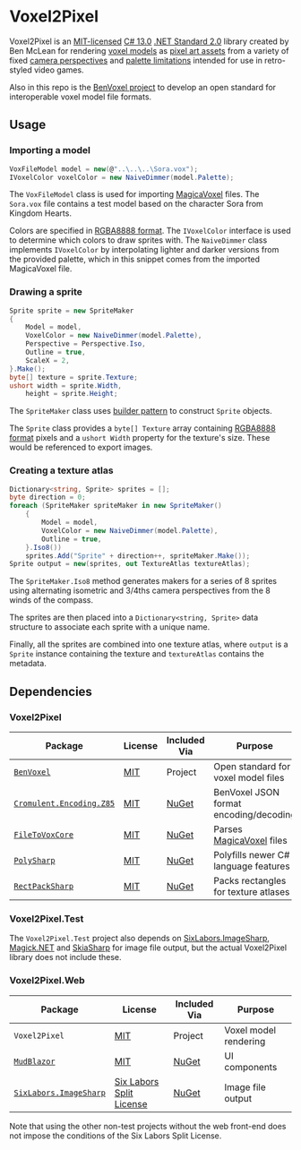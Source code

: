 # Voxel2Pixel
Voxel2Pixel is an [MIT-licensed](LICENSE) [C# 13.0](https://dotnet.microsoft.com/en-us/languages/csharp) [.NET Standard 2.0](https://learn.microsoft.com/en-us/dotnet/standard/net-standard) library created by Ben McLean for rendering [voxel models](https://www.megavoxels.com/learn/what-is-a-voxel/) as [pixel art assets](https://2dwillneverdie.com/intro/) from a variety of fixed [camera perspectives](https://opengameart.org/content/chapter-3-perspectives) and [palette limitations](https://lospec.com/palette-list) intended for use in retro-styled video games.

Also in this repo is the [BenVoxel project](BenVoxel/README.md) to develop an open standard for interoperable voxel model file formats.
## Usage
### Importing a model
```csharp
VoxFileModel model = new(@"..\..\..\Sora.vox");
IVoxelColor voxelColor = new NaiveDimmer(model.Palette);
```
The `VoxFileModel` class is used for importing [MagicaVoxel](https://ephtracy.github.io/) files. The `Sora.vox` file contains a test model based on the character Sora from Kingdom Hearts.

Colors are specified in [RGBA8888 format](https://en.wikipedia.org/wiki/RGBA_color_model#RGBA8888). The `IVoxelColor` interface is used to determine which colors to draw sprites with. The `NaiveDimmer` class implements `IVoxelColor` by interpolating lighter and darker versions from the provided palette, which in this snippet comes from the imported MagicaVoxel file.
### Drawing a sprite
```csharp
Sprite sprite = new SpriteMaker
{
	Model = model,
	VoxelColor = new NaiveDimmer(model.Palette),
	Perspective = Perspective.Iso,
	Outline = true,
	ScaleX = 2,
}.Make();
byte[] texture = sprite.Texture;
ushort width = sprite.Width,
	height = sprite.Height;
```
The `SpriteMaker` class uses [builder pattern](https://en.wikipedia.org/wiki/Builder_pattern) to construct `Sprite` objects.

The `Sprite` class provides a `byte[] Texture` array containing [RGBA8888 format](https://en.wikipedia.org/wiki/RGBA_color_model#RGBA8888) pixels and a `ushort Width` property for the texture's size. These would be referenced to export images.
### Creating a texture atlas
```csharp
Dictionary<string, Sprite> sprites = [];
byte direction = 0;
foreach (SpriteMaker spriteMaker in new SpriteMaker()
	{
		Model = model,
		VoxelColor = new NaiveDimmer(model.Palette),
		Outline = true,
	}.Iso8())
	sprites.Add("Sprite" + direction++, spriteMaker.Make());
Sprite output = new(sprites, out TextureAtlas textureAtlas);
```
The `SpriteMaker.Iso8` method generates makers for a series of 8 sprites using alternating isometric and 3/4ths camera perspectives from the 8 winds of the compass.

The sprites are then placed into a `Dictionary<string, Sprite>` data structure to associate each sprite with a unique name.

Finally, all the sprites are combined into one texture atlas, where `output` is a `Sprite` instance containing the texture and `textureAtlas` contains the metadata.
## Dependencies
### Voxel2Pixel
|Package|License|Included Via|Purpose|
|---|---|---|---|
|[`BenVoxel`](BenVoxel/README.md)|[MIT](LICENSE)|Project|Open standard for voxel model files|
|[`Cromulent.Encoding.Z85`](https://github.com/Trigger2991/Cromulent.Encoding.Z85)|[MIT](https://github.com/Trigger2991/Cromulent.Encoding.Z85/blob/master/LICENSE)|[NuGet](https://www.nuget.org/packages/Cromulent.Encoding.Z85)|BenVoxel JSON format encoding/decoding|
|[`FileToVoxCore`](https://github.com/Zarbuz/FileToVoxCore)|[MIT](https://github.com/Zarbuz/FileToVoxCore/blob/master/LICENSE)|[NuGet](https://www.nuget.org/packages/FileToVoxCore)|Parses [MagicaVoxel](https://ephtracy.github.io/) files|
|[`PolySharp`](https://github.com/Sergio0694/PolySharp)|[MIT](https://github.com/Sergio0694/PolySharp/blob/main/LICENSE)|[NuGet](https://www.nuget.org/packages/PolySharp)|Polyfills newer C# language features|
|[`RectPackSharp`](https://github.com/ThomasMiz/RectpackSharp)|[MIT](https://github.com/ThomasMiz/RectpackSharp/blob/main/LICENSE)|[NuGet](https://www.nuget.org/packages/RectpackSharp)|Packs rectangles for texture atlases|
### Voxel2Pixel.Test
The `Voxel2Pixel.Test` project also depends on [SixLabors.ImageSharp](https://github.com/SixLabors/ImageSharp), [Magick.NET](https://github.com/dlemstra/Magick.NET) and [SkiaSharp](https://github.com/mono/SkiaSharp) for image file output, but the actual Voxel2Pixel library does not include these.
### Voxel2Pixel.Web
|Package|License|Included Via|Purpose|
|---|---|---|---|
|`Voxel2Pixel`|[MIT](LICENSE)|Project|Voxel model rendering|
|[`MudBlazor`](https://mudblazor.com/)|[MIT](https://github.com/MudBlazor/MudBlazor/blob/dev/LICENSE)|[NuGet](https://www.nuget.org/packages/MudBlazor)|UI components|
|[`SixLabors.ImageSharp`](https://github.com/SixLabors/ImageSharp)|[Six Labors Split License](https://github.com/SixLabors/ImageSharp/blob/main/LICENSE)|[NuGet](https://www.nuget.org/packages/sixlabors.imagesharp/)|Image file output|

Note that using the other non-test projects without the web front-end does not impose the conditions of the Six Labors Split License.
